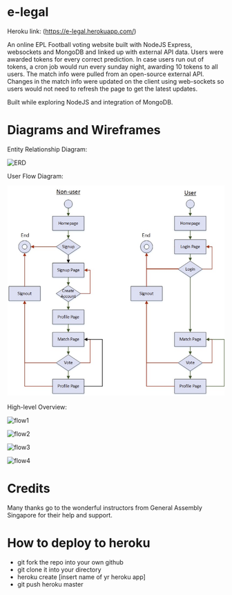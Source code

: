 # e-legal

Heroku link: (https://e-legal.herokuapp.com/)

An online EPL Football voting website built with NodeJS Express, websockets and MongoDB and linked up with external API data. Users were awarded tokens for every correct prediction. In case users run out of tokens, a cron job would run every sunday night, awarding 10 tokens to all users. The match info were pulled from an open-source external API. Changes in the match info were updated on the client using web-sockets so users would not need to refresh the page to get the latest updates.

Built while exploring NodeJS and integration of MongoDB.


# Diagrams and Wireframes

Entity Relationship Diagram:

![ERD](https://github.com/alexwong23/e-legal/blob/master/public/images/ERD.png)

User Flow Diagram:

![User Flow Diagram](https://github.com/alexwong23/e-legal/blob/master/public/images/Userflow.jpeg)

High-level Overview:

![flow1](https://github.com/alexwong23/e-legal/blob/master/public/images/E-legal_Flow1Initial.png)

![flow2](https://github.com/alexwong23/e-legal/blob/master/public/images/E-legal_Flow2exAPI.png)

![flow3](https://github.com/alexwong23/e-legal/blob/master/public/images/E-legal_Flow3CronSocket.png)

![flow4](https://github.com/alexwong23/e-legal/blob/master/public/images/E-legal_Flow4Complete.png)

# Credits

Many thanks go to the wonderful instructors from General Assembly Singapore for their help and support.

# How to deploy to heroku
* git fork the repo into your own github
* git clone it into your directory
* heroku create [insert name of yr heroku app]
* git push heroku master
